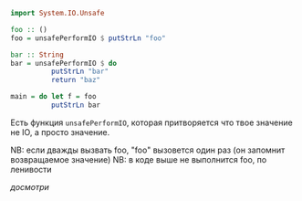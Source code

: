```haskell
import System.IO.Unsafe

foo :: ()
foo = unsafePerformIO $ putStrLn "foo"

bar :: String
bar = unsafePerformIO $ do
          putStrLn "bar"
          return "baz"

main = do let f = foo
          putStrLn bar
```
Есть функция `unsafePerformIO`, которая притворяется что твое значение не IO, а просто значение. 

NB: если дважды вызвать foo, "foo" вызовется один раз (он запомнит возвращаемое значение)
NB: в коде выше не выполнится foo, по ленивости

*досмотри*